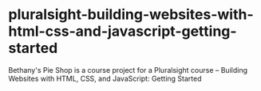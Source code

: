 # pluralsight-building-websites-with-html-css-and-javascript-getting-started
Bethany's Pie Shop is a course project for a Pluralsight course – Building Websites with HTML, CSS, and JavaScript: Getting Started
